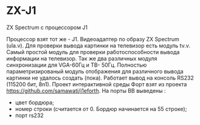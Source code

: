# ZX-J1
ZX Spectrum с процессором J1

Процессор взят тот же - J1. Видеоадаптер по образу ZX Spectrum (ula.v).
Для проверки вывода картинки на телевизор есть модуль tv.v. Самый простой модуль 
для проверки работоспособности вывода информации на телевизор.
Так же два различных модуля синхронизации для VGA-60Гц и ТВ- 50Гц.
Полностью параметризированый модуль отображения для различного вывода картинки не удалось создать (пока). 
Работает вывод на консоль RS232 (115200 бит, 8n1). Проект интерактивной среды Форт взят 
из проекта https://github.com/samawati/j1eforth.
На порты ВВ выведены :
- цвет бордюра;
- номер строки (считается от 0. Бордюр начинается на 55 строке);
- порт rs232


